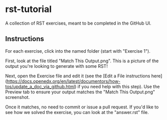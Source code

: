 # rst-tutorial
A collection of RST exercises, meant to be completed in the GitHub UI.

## Instructions

For each exercise, click into the named folder (start with "Exercise 1").

First, look at the file titled "Match This Output.png". This is a picture of
the output you're looking to generate with some RST!

Next, open the Exercise file and edit it (see the [Edit a File instructions here]
(https://docs.openedx.org/en/latest/documentors/how-tos/update_a_doc_via_github.html)
if you need help with this step). Use the Preview tab to ensure your output matches
the "Match This Output.png" screenshot.

Once it matches, no need to commit or issue a pull request. If you'd like to see
how we solved the exercise, you can look at the "answer.rst" file.
